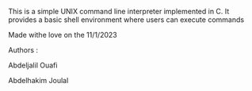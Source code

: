 This is a simple UNIX command line interpreter implemented in C.
It provides a basic shell environment where users can execute commands

Made withe love on the 11/1/2023

Authors :

Abdeljalil Ouafi

Abdelhakim Joulal
